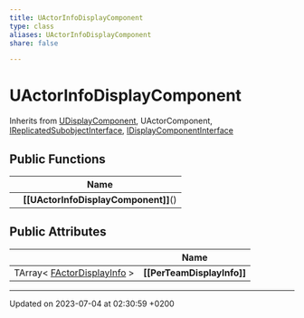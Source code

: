 ```yaml
---
title: UActorInfoDisplayComponent
type: class
aliases: UActorInfoDisplayComponent
share: false

---
```


# UActorInfoDisplayComponent





Inherits from [UDisplayComponent](/docs/SDK/Source/Classes/classUDisplayComponent.md), UActorComponent, [IReplicatedSubobjectInterface](/docs/SDK/Source/Classes/classIReplicatedSubobjectInterface.md), [IDisplayComponentInterface](/docs/SDK/Source/Classes/classIDisplayComponentInterface.md)

## Public Functions

|                | Name           |
| -------------- | -------------- |
| | **[[UActorInfoDisplayComponent]]**() |

## Public Attributes

|                | Name           |
| -------------- | -------------- |
| TArray< [FActorDisplayInfo](/docs/SDK/Source/Classes/structFActorDisplayInfo.md) > | **[[PerTeamDisplayInfo]]**  |

-------------------------------

Updated on 2023-07-04 at 02:30:59 +0200